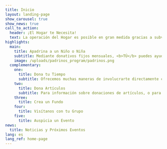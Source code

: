 ```yaml
---
title: Inicio
layout: landing-page
show_carousel: true
show_news: true
call_to_action:
  header: ¡El Hogar te Necesita!
  text: La operación del Hogar es posible en gran medida gracias a subvenciones de instituciones benéficas como Fondos Unidos y a donativos económicos de entidades gubernamentales, organizaciones cívicas y empresas privadas. No obstante, el apoyo más importante es el apoyo de la COMUNIDAD, personas como tú que se comprometen a ayudarnos a continuar nuestra labor y hacer la diferencia en la vida de nuestros niños.
highlights:
  main:
    title: Apadrina a un Niño o Niña
    subtitle: Mediante donativos fijos mensuales, <b>TÚ</b> puedes ayudarnos a sufragar los costos de  los servicios que damos a  los niños durante su estadía en el Hogar.
    image: /uploads/padrinos_program/padrinos.png
  complementary:
    one:
      title: Dona tu Tiempo
      subtitle: Ofrecemos muchas maneras de involucrarte directamente con el Hogar  y ver los frutos de tu trabajo y dedicación.
    two:
      title: Dona Artículos
      subtitle: Para información sobre donaciones de artículos, o para coordinar la entrega de los artículos, llámanos al PHONE.
    three:
      title: Crea un Fundo
    four:
      title: Visítanos con tu Grupo
    five:
      title: Auspicia un Evento
news:
  title: Noticias y Próximos Eventos
lang: es
lang_ref: home-page
---
```

